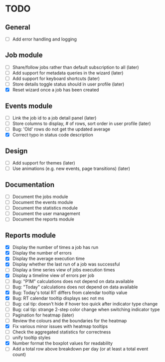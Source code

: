 # TODO

## General
- [ ] Add error handling and logging

## Job module
- [ ] Share/follow jobs rather than default subscription to all (later)
- [ ] Add support for metadata queries in the wizard (later)
- [ ] Add support for keyboard shortcuts (later)
- [ ] Store details toggle status should in user profile (later)
- [x] Reset wizard once a job has been created

## Events module
- [ ] Link the job id to a job detail panel (later)
- [ ] Store columns to display, # of rows, sort order in user profile (later)
- [ ] Bug: 'Old' rows do not get the updated average
- [x] Correct typo in status code description

## Design
- [ ] Add support for themes (later)
- [ ] Use animations (e.g. new events, page transitions) (later)

## Documentation
- [ ] Document the jobs module
- [ ] Document the events module
- [ ] Document the statistics module
- [ ] Document the user management
- [ ] Document the reports module

## Reports module
- [x] Display the number of times a job has run
- [x] Display the number of errors
- [x] Display the average execution time
- [x] Display whether the last run of a job was successful
- [ ] Display a time series view of jobs execution times
- [x] Display a timeline view of errors per job
- [ ] Bug: "P1M" calculations does not depend on data available
- [ ] Bug: "Today" calculations does not depend on data available
- [x] Bug: Today's total RT differs from calendar tooltip value
- [x] Bug: RT calendar tooltip displays sec not ms
- [ ] Bug: cal tip: doesn't hide if hover too quick after indicator type change
- [ ] Bug: cal tip: strange 2-step color change when switching indicator type
- [ ] Pagination for heatmap (later)
- [ ] Review the colours and the boundaries for the heatmap
- [x] Fix various minor issues with heatmap tooltips
- [ ] Check the aggregated statistics for correctness
- [ ] unify tooltip styles
- [x] Number format the boxplot values for readability
- [ ] Add a total row above breakdown per day (or at least a total event count)
